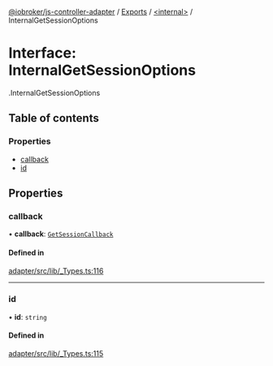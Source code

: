 [@iobroker/js-controller-adapter](../README.md) / [Exports](../modules.md) / [<internal\>](../modules/internal_.md) / InternalGetSessionOptions

# Interface: InternalGetSessionOptions

[<internal>](../modules/internal_.md).InternalGetSessionOptions

## Table of contents

### Properties

- [callback](internal_.InternalGetSessionOptions.md#callback)
- [id](internal_.InternalGetSessionOptions.md#id)

## Properties

### callback

• **callback**: [`GetSessionCallback`](../modules/internal_.md#getsessioncallback)

#### Defined in

[adapter/src/lib/_Types.ts:116](https://github.com/ioBroker/ioBroker.js-controller/blob/7dd079e8/packages/adapter/src/lib/_Types.ts#L116)

___

### id

• **id**: `string`

#### Defined in

[adapter/src/lib/_Types.ts:115](https://github.com/ioBroker/ioBroker.js-controller/blob/7dd079e8/packages/adapter/src/lib/_Types.ts#L115)
